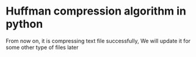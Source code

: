 # Huffman compression algorithm in python

From now on, it is compressing text file successfully, 
We will update it for some other type of files later